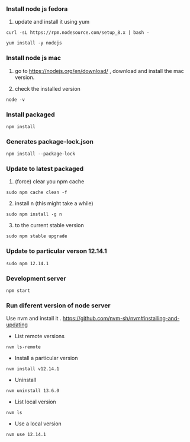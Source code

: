 
### Install node js fedora
1) update and install it using yum 
```
curl -sL https://rpm.nodesource.com/setup_8.x | bash -

yum install -y nodejs
```

### Install node js mac

1) go to https://nodejs.org/en/download/ , download and install the mac version. 

2) check the installed version 
```
node -v
```


### Install packaged 

```
npm install 
```

### Generates package-lock.json

```
npm install --package-lock
```


### Update to latest packaged 

1) (force) clear you npm cache
```
sudo npm cache clean -f 
```
2) install n (this might take a while)
```
sudo npm install -g n 
```
3) to the current stable version
```
sudo npm stable upgrade 
```

### Update to particular verson 12.14.1
```
sudo npm 12.14.1
```

### Development server
```
npm start
```
### Run diferent version of node  server

Use nvm and install it . https://github.com/nvm-sh/nvm#installing-and-updating 


* List remote versions
```
nvm ls-remote
```

* Install a particular version 
```
nvm install v12.14.1
```

* Uninstall 
```
nvm uninstall 13.6.0
```

* List local version
```
nvm ls
```

* Use a local version
```
nvm use 12.14.1
```

